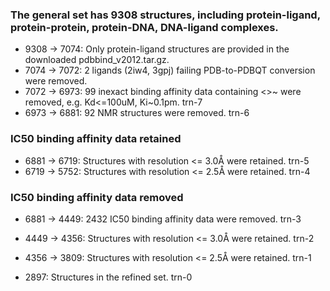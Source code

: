 ### The general set has 9308 structures, including protein-ligand, protein-protein, protein-DNA, DNA-ligand complexes.
* 9308 -> 7074: Only protein-ligand structures are provided in the downloaded pdbbind_v2012.tar.gz.
* 7074 -> 7072: 2 ligands (2iw4, 3gpj) failing PDB-to-PDBQT conversion were removed.
* 7072 -> 6973: 99 inexact binding affinity data containing <>~ were removed, e.g. Kd<=100uM, Ki~0.1pm. trn-7
* 6973 -> 6881: 92 NMR structures were removed. trn-6

### IC50 binding affinity data retained
* 6881 -> 6719: Structures with resolution <= 3.0Å were retained. trn-5
* 6719 -> 5752: Structures with resolution <= 2.5Å were retained. trn-4

### IC50 binding affinity data removed
* 6881 -> 4449: 2432 IC50 binding affinity data were removed. trn-3
* 4449 -> 4356: Structures with resolution <= 3.0Å were retained. trn-2
* 4356 -> 3809: Structures with resolution <= 2.5Å were retained. trn-1

* 2897: Structures in the refined set. trn-0
